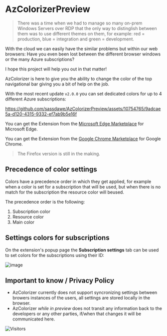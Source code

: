 # AzColorizerPreview

> There was a time when we had to manage so many on-prem Windows Servers over RDP that the only way to distinglish between them was to use different themes on them, for example: red = production, blue = integration and green = development.
  
With the cloud we can easily have the similar problems but within our web browsers: Have you even been lost between the different browser windows or the many Azure subscriptions?

I hope this project will help you out in that matter! 

AzColorizer is here to give you the ability to change the color of the top navigational bar giving you a bit of help on the job.

With the most recent update `v2.0.0` you can set dedicated colors for up to 4 different Azure subscriptions:


https://github.com/sassdawe/AzColorizerPreview/assets/10754765/9adcae5a-d120-4315-9332-ef7ab9b5e16f


You can get the Extension from the [Microsoft Edge Marketplace](https://bit.ly/AzColorizer) for Microsoft Edge.

You can get the Extension from the [Google Chrome Marketplace](https://bit.ly/AzColorizer) for Google Chrome.

> The Firefox version is still in the making.

## Precedence of color settings  

Colors have a precedence order in which they get applied, for example when a color is set for a subscription that will be used, but when there is no match for the subscription the resource color will beused. 

The precedence order is the following:

1. Subscription color
2. Resource color
3. Main color

## Settings colors for subscriptions

On the extension's popup page the **Subscription settings** tab can be used to set colors for the subscriptions using their ID:

![image](https://github.com/sassdawe/AzColorizerPreview/assets/10754765/553b8380-59f3-4289-b26b-895e5da8e1a6)

## Important to know / Privacy Policy

- AzColorizer currently does not support syncronizing settings between browers instances of the users, all settings are stored locally in the browser.
- AzColorizer _while in preview_ does not transit any information back to the developers or any other parties, if/when that changes it will be communicated here.    

![Visitors](https://api.visitorbadge.io/api/visitors?path=https%3A%2F%2Fgithub.com%2Fsassdawe%2FAzColorizerPreview&countColor=%23263759)
